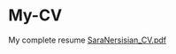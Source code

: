 # My-CV
My complete resume
[SaraNersisian_CV.pdf](https://github.com/saraNersisian/My-CV/files/7842789/SaraNersisian_CV.pdf)
